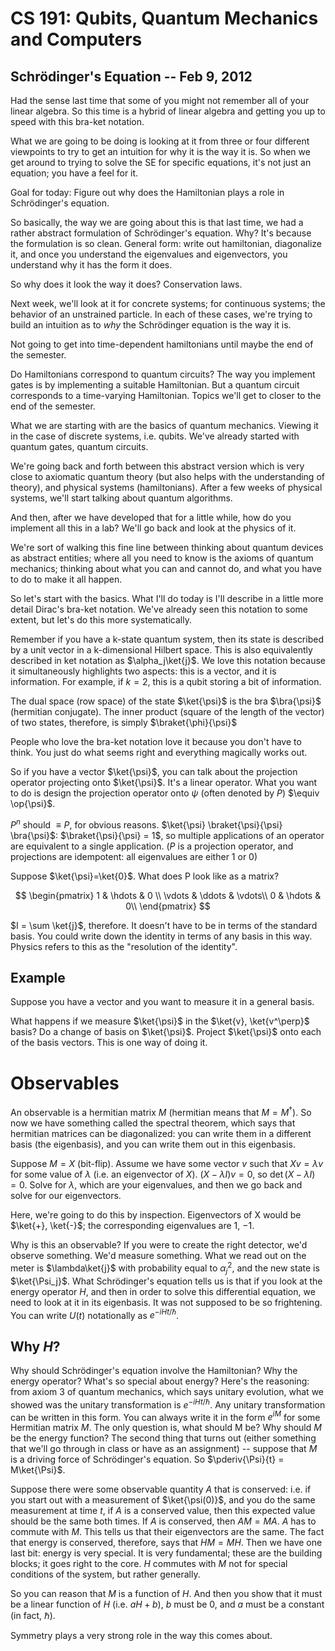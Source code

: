 CS 191: Qubits, Quantum Mechanics and Computers
===============================================
Schrödinger's Equation -- Feb 9, 2012
-------------------------------------

Had the sense last time that some of you might not remember all of your
linear algebra. So this time is a hybrid of linear algebra and getting you
up to speed with this bra-ket notation.

What we are going to be doing is looking at it from three or four different
viewpoints to try to get an intuition for why it is the way it is. So when
we get around to trying to solve the SE for specific equations, it's not
just an equation; you have a feel for it.

Goal for today: Figure out why does the Hamiltonian plays a role in
Schrödinger's equation.

So basically, the way we are going about this is that last time, we had a
rather abstract formulation of Schrödinger's equation. Why? It's because
the formulation is so clean. General form: write out hamiltonian,
diagonalize it, and once you understand the eigenvalues and eigenvectors,
you understand why it has the form it does.

So why does it look the way it does? Conservation laws.

Next week, we'll look at it for concrete systems; for continuous systems;
the behavior of an unstrained particle. In each of these cases, we're
trying to build an intuition as to _why_ the Schrödinger equation is the
way it is.

Not going to get into time-dependent hamiltonians until maybe the end of
the semester.

Do Hamiltonians correspond to quantum circuits? The way you implement gates
is by implementing a suitable Hamiltonian. But a quantum circuit
corresponds to a time-varying Hamiltonian. Topics we'll get to closer to
the end of the semester.

What we are starting with are the basics of quantum mechanics. Viewing it
in the case of discrete systems, i.e. qubits. We've already started with
quantum gates, quantum circuits.

We're going back and forth between this abstract version which is very
close to axiomatic quantum theory (but also helps with the understanding of
theory), and physical systems (hamiltonians). After a few weeks of physical
systems, we'll start talking about quantum algorithms.

And then, after we have developed that for a little while, how do you
implement all this in a lab? We'll go back and look at the physics of it.

We're sort of walking this fine line between thinking about quantum devices
as abstract entities; where all you need to know is the axioms of quantum
mechanics; thinking about what you can and cannot do, and what you have to
do to make it all happen.

So let's start with the basics. What I'll do today is I'll describe in a
little more detail Dirac's bra-ket notation. We've already seen this
notation to some extent, but let's do this more systematically.

Remember if you have a k-state quantum system, then its state is described
by a unit vector in a k-dimensional Hilbert space. This is also
equivalently described in ket notation as $\alpha_j\ket{j}$. We love this
notation because it simultaneously highlights two aspects: this is a
vector, and it is information. For example, if $k=2$, this is a qubit storing
a bit of information.

The dual space (row space) of the state $\ket{\psi}$ is the bra
$\bra{\psi}$ (hermitian conjugate). The inner product (square of the length
of the vector) of two states, therefore, is simply $\braket{\phi}{\psi}$

People who love the bra-ket notation love it because you don't have to
think. You just do what seems right and everything magically works out.

So if you have a vector $\ket{\psi}$, you can talk about the projection
operator projecting onto $\ket{\psi}$. It's a linear operator. What you
want to do is design the projection operator onto $\psi$ (often denoted by
$P$) $\equiv \op{\psi}$.

$P^n$ should $\equiv P$, for obvious reasons. $\ket{\psi}
\braket{\psi}{\psi} \bra{\psi}$: $\braket{\psi}{\psi} = 1$, so multiple
applications of an operator are equivalent to a single application. ($P$ is
a projection operator, and projections are idempotent: all eigenvalues are
either 1 or 0)

Suppose $\ket{\psi}=\ket{0}$. What does P look like as a matrix?

$$
\begin{pmatrix}
1 & \hdots & 0 \\
\vdots & \ddots & \vdots\\
0 & \hdots & 0\\
\end{pmatrix}
$$

$I = \sum \ket{j}$, therefore. It doesn't have to be in terms of the
standard basis. You could write down the identity in terms of any basis in
this way. Physics refers to this as the "resolution of the identity".

Example
-------
Suppose you have a vector and you want to measure it in a general basis.

What happens if we measure $\ket{\psi}$ in the $\ket{v}, \ket{v^\perp}$
basis? Do a change of basis on $\ket{\psi}$. Project $\ket{\psi}$ onto each
of the basis vectors. This is one way of doing it.

Observables
===========

An observable is a hermitian matrix $M$ (hermitian means that $M =
M^\dag$). So now we have something called the spectral theorem, which says
that hermitian matrices can be diagonalized: you can write them in a
different basis (the eigenbasis), and you can write them out in this
eigenbasis.

Suppose $M = X$ (bit-flip). Assume we have some vector $v$ such that $Xv =
\lambda v$ for some value of $\lambda$ (i.e. an eigenvector of
$X$). $(X-\lambda I)v = 0$, so $\det(X-\lambda I) = 0$. Solve for
$\lambda$, which are your eigenvalues, and then we go back and solve for
our eigenvectors.

Here, we're going to do this by inspection. Eigenvectors of X would be
$\ket{+}, \ket{-}$; the corresponding eigenvalues are $1$, $-1$.

Why is this an observable? If you were to create the right detector, we'd
observe something. We'd measure something. What we read out on the meter is
$\lambda\ket{j}$ with probability equal to $\alpha_j^2$, and the new state
is $\ket{\Psi_j}$. What Schrödinger's equation tells us is that if you look
at the energy operator $H$, and then in order to solve this differential
equation, we need to look at it in its eigenbasis. It was not supposed to
be so frightening. You can write $U(t)$ notationally as $e^{-iHt/ℏ}$.

Why $H$?
--------

Why should Schrödinger's equation involve the Hamiltonian? Why the energy
operator? What's so special about energy? Here's the reasoning: from axiom
3 of quantum mechanics, which says unitary evolution, what we showed was
the unitary transformation is $e^{-iHt/\hbar}$. Any unitary transformation
can be written in this form. You can always write it in the form $e^{iM}$
for some Hermitian matrix $M$. The only question is, what should M be? Why
should $M$ be the energy function? The second thing that turns out (either
something that we'll go through in class or have as an assignment) --
suppose that $M$ is a driving force of Schrödinger's equation. So
$\pderiv{\Psi}{t} = M\ket{\Psi}$.

Suppose there were some observable quantity $A$ that is conserved: i.e. if
you start out with a measurement of $\ket{\psi(0)}$, and you do the same
measurement at time $t$, if $A$ is a conserved value, then this expected
value should be the same both times. If $A$ is conserved, then $AM =
MA$. $A$ has to commute with $M$. This tells us that their eigenvectors are
the same. The fact that energy is conserved, therefore, says that $HM =
MH$. Then we have one last bit: energy is very special. It is very
fundamental; these are the building blocks; it goes right to the core. $H$
commutes with $M$ not for special conditions of the system, but rather
generally.

So you can reason that $M$ is a function of $H$. And then you show that it
must be a linear function of $H$ (i.e. $aH + b$), $b$ must be 0, and $a$
must be a constant (in fact, $\hbar$).

Symmetry plays a very strong role in the way this comes about.
